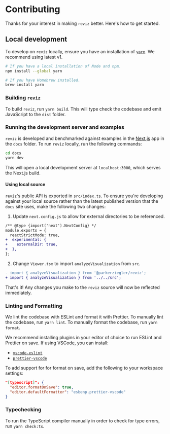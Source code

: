 # Contributing

Thanks for your interest in making `reviz` better. Here's how to get started.

## Local development

To develop on `reviz` locally, ensure you have an installation of [`yarn`](https://classic.yarnpkg.com/lang/en/). We recommend using latest v1.

```sh
# If you have a local installation of Node and npm.
npm install --global yarn

# If you have Homebrew installed.
brew install yarn
```

### Building `reviz`

To build `reviz`, run `yarn build`. This will type check the codebase and emit JavaScript to the `dist` folder.

### Running the development server and examples

`reviz` is developed and benchmarked against examples in the [Next.js](https://nextjs.org/) app in the `docs` folder. To run `reviz` locally, run the following commands:

```sh
cd docs
yarn dev
```

This will open a local development server at `localhost:3000`, which serves the Next.js build.

#### Using local source

`reviz`'s public API is exported in `src/index.ts`. To ensure you're developing against your local source rather than the latest published version that the `docs` site uses, make the following two changes:

1. Update `next.config.js` to allow for external directories to be referenced.

```diff
/** @type {import('next').NextConfig} */
module.exports = {
  reactStrictMode: true,
+  experimental: {
+    externalDir: true,
+  },
};
```

2. Change `Viewer.tsx` to import `analyzeVisualization` from `src`.

```diff
- import { analyzeVisualization } from '@parkerziegler/reviz';
+ import { analyzeVisualization } from '../../src';
```

That's it! Any changes you make to the `reviz` source will now be reflected immediately.

### Linting and Formatting

We lint the codebase with ESLint and format it with Prettier. To manually lint the codebase, run `yarn lint`. To manually format the codebase, run `yarn format`.

We recommend installing plugins in your editor of choice to run ESLint and Prettier on save. If using VSCode, you can install:

- [`vscode-eslint`](https://marketplace.visualstudio.com/items?itemName=dbaeumer.vscode-eslint)
- [`prettier-vscode`](https://marketplace.visualstudio.com/items?itemName=esbenp.prettier-vscode)

To add support for for format on save, add the following to your workspace settings:

```json
"[typescript]": {
  "editor.formatOnSave": true,
  "editor.defaultFormatter": "esbenp.prettier-vscode"
}
```

### Typechecking

To run the TypeScript compiler manually in order to check for type errors, run `yarn check:ts`.
